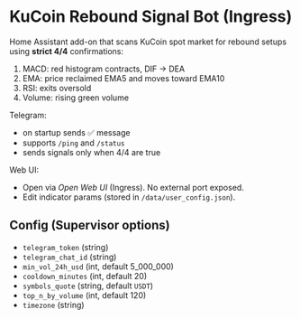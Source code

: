 # KuCoin Rebound Signal Bot (Ingress)

Home Assistant add-on that scans KuCoin spot market for rebound setups using **strict 4/4** confirmations:
1) MACD: red histogram contracts, DIF → DEA
2) EMA: price reclaimed EMA5 and moves toward EMA10
3) RSI: exits oversold
4) Volume: rising green volume

Telegram:
- on startup sends ✅ message
- supports `/ping` and `/status`
- sends signals only when 4/4 are true

Web UI:
- Open via *Open Web UI* (Ingress). No external port exposed.
- Edit indicator params (stored in `/data/user_config.json`).

## Config (Supervisor options)
- `telegram_token` (string)
- `telegram_chat_id` (string)
- `min_vol_24h_usd` (int, default 5_000_000)
- `cooldown_minutes` (int, default 20)
- `symbols_quote` (string, default `USDT`)
- `top_n_by_volume` (int, default 120)
- `timezone` (string)

